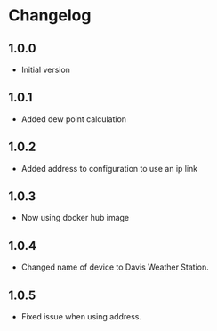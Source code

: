 # Changelog

## 1.0.0

- Initial version

## 1.0.1

- Added dew point calculation

## 1.0.2

- Added address to configuration to use an ip link

## 1.0.3

- Now using docker hub image

## 1.0.4

- Changed name of device to Davis Weather Station.

## 1.0.5

- Fixed issue when using address.
